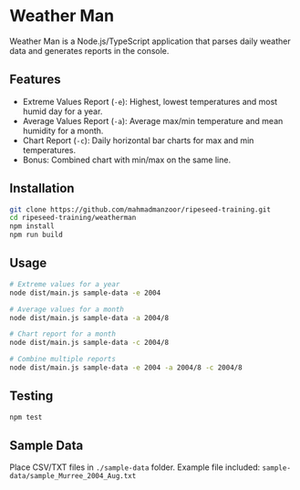 # Weather Man

Weather Man is a Node.js/TypeScript application that parses daily weather data and generates reports in the console.

## Features

- Extreme Values Report (`-e`): Highest, lowest temperatures and most humid day for a year.
- Average Values Report (`-a`): Average max/min temperature and mean humidity for a month.
- Chart Report (`-c`): Daily horizontal bar charts for max and min temperatures.
- Bonus: Combined chart with min/max on the same line.

## Installation

```bash
git clone https://github.com/mahmadmanzoor/ripeseed-training.git
cd ripeseed-training/weatherman
npm install
npm run build
```

## Usage

```bash
# Extreme values for a year
node dist/main.js sample-data -e 2004

# Average values for a month
node dist/main.js sample-data -a 2004/8

# Chart report for a month
node dist/main.js sample-data -c 2004/8

# Combine multiple reports
node dist/main.js sample-data -e 2004 -a 2004/8 -c 2004/8
```

## Testing

```bash
npm test
```

## Sample Data

Place CSV/TXT files in `./sample-data` folder. Example file included: `sample-data/sample_Murree_2004_Aug.txt`
